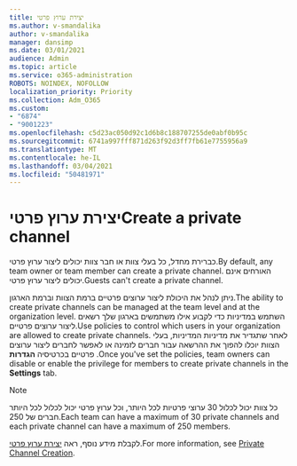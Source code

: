 ```yaml
---
title: יצירת ערוץ פרטי
ms.author: v-smandalika
author: v-smandalika
manager: dansimp
ms.date: 03/01/2021
audience: Admin
ms.topic: article
ms.service: o365-administration
ROBOTS: NOINDEX, NOFOLLOW
localization_priority: Priority
ms.collection: Adm_O365
ms.custom:
- "6874"
- "9001223"
ms.openlocfilehash: c5d23ac050d92c1d6b8c188707255de0abf0b95c
ms.sourcegitcommit: 6741a997fff871d263f92d3ff7fb61e7755956a9
ms.translationtype: MT
ms.contentlocale: he-IL
ms.lasthandoff: 03/04/2021
ms.locfileid: "50481971"
---
```

# <a name="create-a-private-channel"></a><span data-ttu-id="03213-102">יצירת ערוץ פרטי</span><span class="sxs-lookup"><span data-stu-id="03213-102">Create a private channel</span></span>

<span data-ttu-id="03213-103">כברירת מחדל, כל בעלי צוות או חבר צוות יכולים ליצור ערוץ פרטי.</span><span class="sxs-lookup"><span data-stu-id="03213-103">By default, any team owner or team member can create a private channel.</span></span> <span data-ttu-id="03213-104">האורחים אינם יכולים ליצור ערוץ פרטי.</span><span class="sxs-lookup"><span data-stu-id="03213-104">Guests can't create a private channel.</span></span> 

<span data-ttu-id="03213-105">ניתן לנהל את היכולת ליצור ערוצים פרטיים ברמת הצוות וברמת הארגון.</span><span class="sxs-lookup"><span data-stu-id="03213-105">The ability to create private channels can be managed at the team level and at the organization level.</span></span> <span data-ttu-id="03213-106">השתמש במדיניות כדי לקבוע אילו משתמשים בארגון שלך רשאים ליצור ערוצים פרטיים.</span><span class="sxs-lookup"><span data-stu-id="03213-106">Use policies to control which users in your organization are allowed to create private channels.</span></span> <span data-ttu-id="03213-107">לאחר שתגדיר את מדיניות המדיניות, בעלי הצוות יוכלו להפוך את ההרשאה עבור חברים לזמינה או לאפשר לחברים ליצור ערוצים פרטיים בכרטיסיה **הגדרות** .</span><span class="sxs-lookup"><span data-stu-id="03213-107">Once you've set the policies, team owners can disable or enable the privilege for members to create private channels in the **Settings** tab.</span></span>

> [!NOTE]
> <span data-ttu-id="03213-108">כל צוות יכול לכלול 30 ערוצי פרטיות לכל היותר, וכל ערוץ פרטי יכול לכלול לכל היותר חברים של 250.</span><span class="sxs-lookup"><span data-stu-id="03213-108">Each team can have a maximum of 30 private channels and each private channel can have a maximum of 250 members.</span></span>

<span data-ttu-id="03213-109">לקבלת מידע נוסף, ראה [יצירת ערוץ פרטי](https://docs.microsoft.com/MicrosoftTeams/private-channels#private-channel-creation).</span><span class="sxs-lookup"><span data-stu-id="03213-109">For more information, see [Private Channel Creation](https://docs.microsoft.com/MicrosoftTeams/private-channels#private-channel-creation).</span></span>


